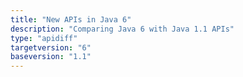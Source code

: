 ```yaml
---
title: "New APIs in Java 6"
description: "Comparing Java 6 with Java 1.1 APIs"
type: "apidiff"
targetversion: "6"
baseversion: "1.1"
---
```

